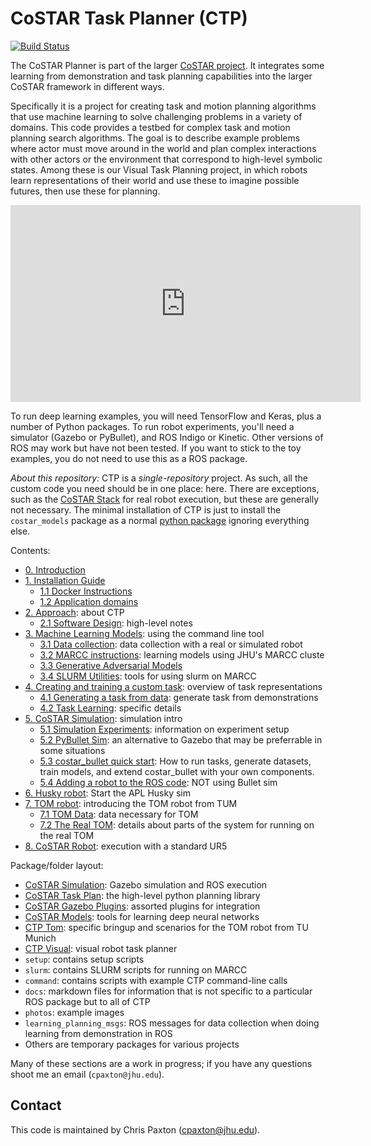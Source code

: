 # CoSTAR Task Planner (CTP)

[![Build Status](https://travis-ci.com/cpaxton/costar_plan.svg?token=13PmLzWGjzrfxQvEyWp1&branch=master)](https://travis-ci.com/cpaxton/costar_plan)

The CoSTAR Planner is part of the larger [CoSTAR project](https://github.com/cpaxton/costar_stack/). It integrates some learning from demonstration and task planning capabilities into the larger CoSTAR framework in different ways.

Specifically it is a project for creating task and motion planning algorithms that use machine learning to solve challenging problems in a variety of domains. This code provides a testbed for complex task and motion planning search algorithms. The goal is to describe example problems where actor must move around in the world and plan complex interactions with other actors or the environment that correspond to high-level symbolic states. Among these is our Visual Task Planning project, in which robots learn representations of their world and use these to imagine possible futures, then use these for planning.

<iframe width="560" height="315" src="https://www.youtube.com/embed/kMbntW-3GRo" frameborder="0" allow="autoplay; encrypted-media" allowfullscreen></iframe>

To run deep learning examples, you will need TensorFlow and Keras, plus a number of Python packages. To run robot experiments, you'll need a simulator (Gazebo or PyBullet), and ROS Indigo or Kinetic. Other versions of ROS may work but have not been tested. If you want to stick to the toy examples, you do not need to use this as a ROS package.

*About this repository:* CTP is a _single-repository_ project. As such, all the custom code you need should be in one place: here. There are exceptions, such as the [CoSTAR Stack](https://github.com/cpaxton/costar_stack/) for real robot execution, but these are generally not necessary. The minimal installation of CTP is just to install the `costar_models` package as a normal [python package](https://github.com/cpaxton/costar_plan/tree/master/costar_models/python) ignoring everything else.

Contents:
  - [0. Introduction](docs/introduction.md)
  - [1. Installation Guide](docs/install.md)
    - [1.1 Docker Instructions](docs/docker_instructions.md)
    - [1.2 Application domains](docs/domains.md)
  - [2. Approach](docs/approach.md): about CTP
    - [2.1 Software Design](docs/design.md): high-level notes
  - [3. Machine Learning Models](docs/learning.md): using the command line tool
    - [3.1 Data collection](docs/collect_data.md): data collection with a real or simulated robot
    - [3.2 MARCC instructions](docs/marcc.md): learning models using JHU's MARCC cluste
    - [3.3 Generative Adversarial Models](docs/learning_gan.md)
    - [3.4 SLURM Utilities](docs/slurm_utils.md): tools for using slurm on MARCC
  - [4. Creating and training a custom task](docs/task_learning.md): overview of task representations
    - [4.1 Generating a task from data](docs/generate_task_model.md): generate task from demonstrations
    - [4.2 Task Learning](docs/task_learning_experiments.md): specific details
  - [5. CoSTAR Simulation](docs/simulation.md): simulation intro
    - [5.1 Simulation Experiments](docs/simulation-experiments.md): information on experiment setup
    - [5.2 PyBullet Sim](docs/pybullet.md): an alternative to Gazebo that may be preferrable in some situations
    - [5.3 costar_bullet quick start](docs/costar_bullet.md): How to run tasks, generate datasets, train models, and extend costar_bullet with your own components.
    - [5.4 Adding a robot to the ROS code](docs/add_a_robot.md): NOT using Bullet sim
  - [6. Husky robot](docs/husky.md): Start the APL Husky sim
  - [7. TOM robot](docs/tom.md): introducing the TOM robot from TUM
    - [7.1 TOM Data](docs/tom_data.md): data necessary for TOM
    - [7.2 The Real TOM](docs/tom_real_robot.md): details about parts of the system for running on the real TOM
  - [8. CoSTAR Robot](docs/costar_real_robot.md): execution with a standard UR5

Package/folder layout:
  - [CoSTAR Simulation](costar_simulation/Readme.md): Gazebo simulation and ROS execution
  - [CoSTAR Task Plan](costar_task_plan/Readme.md): the high-level python planning library
  - [CoSTAR Gazebo Plugins](costar_gazebo_plugins/Readme.md): assorted plugins for integration
  - [CoSTAR Models](costar_models/Readme.md): tools for learning deep neural networks
  - [CTP Tom](ctp_tom/Readme.md): specific bringup and scenarios for the TOM robot from TU Munich
  - [CTP Visual](ctp_visual/Readme.md): visual robot task planner
  - `setup`: contains setup scripts
  - `slurm`: contains SLURM scripts for running on MARCC
  - `command`: contains scripts with example CTP command-line calls
  - `docs`: markdown files for information that is not specific to a particular ROS package but to all of CTP
  - `photos`: example images
  - `learning_planning_msgs`: ROS messages for data collection when doing learning from demonstration in ROS
  - Others are temporary packages for various projects

Many of these sections are a work in progress; if you have any questions shoot me an email (`cpaxton@jhu.edu`).
## Contact

This code is maintained by Chris Paxton (cpaxton@jhu.edu).

